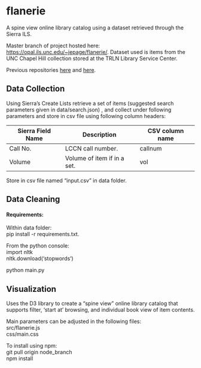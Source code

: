# flanerie

A spine view online library catalog using a dataset retrieved through the Sierra ILS.

Master branch of project hosted here: https://opal.ils.unc.edu/~jepage/flanerie/. Dataset used is items from the UNC Chapel Hill collection stored at the TRLN Library Service Center. 

Previous repositories [here](https://github.com/jonpage3/library_browser) and [here](https://github.com/jonpage3/csv_data_cleaning). 

## Data Collection

Using Sierra’s Create Lists retrieve a set of items (suggested search parameters given in data/search.json) , and collect under following parameters and store in csv file using following column headers:

| Sierra Field Name   | Description |CSV column name |
| ------------------- | ----------- |----------------
| Call No.              | LCCN call number.       |callnum|
| Volume           | Volume of item if in a set.      |vol|

Store in csv file named “input.csv” in data folder.

## Data Cleaning

#### Requirements:

Within data folder:<br>
pip install -r requirements.txt. 

From the python console:<br>
import nltk<br>
nltk.download(‘stopwords’)<br>

python main.py

## Visualization

Uses the D3 library to create a “spine view” online library catalog that supports filter, ‘start at’ browsing, and individual book view of item contents. 

Main parameters can be adjusted in the following files:<br>
src/flanerie.js<br>
css/main.css

To install using npm:<br>
git pull origin node_branch<br>
npm install
